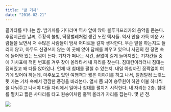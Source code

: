 ```yaml
---
title: "밤 기차"
date: "2016-02-21"
---
```


콜카타를 떠나는 밤. 밤기차를 기다리며 역사 앞에 앉아 블루파프리카의 음악을 듣는다. 후덥지근한 날씨, 주황색 불빛, 딱정벌레처럼 생긴 노란 택시들. 역사 안을 가득 메운 사람들을 보면서 저 수많은 사람들이 밤새 어디로들 갈까 생각한다. 무슨 말을 하는지도 들리지 않고, 아무도 신경쓰지 않는 이 곳에 앉아 담배를 피우고 있으니 사진의 한 장면 속에 들어와 있는 느낌이 든다. 기차가 떠나는 시간, 끝없이 길게 늘어져있는 기차칸들 중에 기차표에 적힌 번호를 겨우 찾아 올라타서 내 자리를 찾는다. 침대칸이라더니 침대는 접혀있고 왜 다들 앉아있나. 언제 내 침대를 펼칠 수 있는지. 내일 아침까진 꼼짝없이 여기에 있어야 하는데. 마주보고 있던 여행객과 짧은 이야기를 하고 나서, 덜컹덜컹 느릿느릿 가는 기차 속에서 깜깜한 풍경을 바라본다. 열시 쯤 되어 승무원이 하얀 이불 하나씩을 나눠주고 나서야 다들 자리에서 일어나 침대를 펼치기 시작한다. 내 자리는 2층. 침대를 펼치고 짧은 사다리를 타고 원숭이처럼 훌쩍 올라가 자리를 잡는다. 몇 년 전.

![](../photo/2016-02-21-밤_기차.jpg)